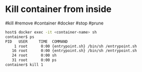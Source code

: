 # Kill container from inside

#kill #remove #container #docker #stop #prune

```bash
host$ docker exec -it <container-name> sh
container$ ps
PID   USER     TIME  COMMAND
    1 root      0:00 {entrypoint.sh} /bin/sh /entrypoint.sh
   16 root      0:00 {entrypoint.sh} /bin/sh /entrypoint.sh
   24 root      0:00 sh
   31 root      0:00 ps
container$ kill 1
```